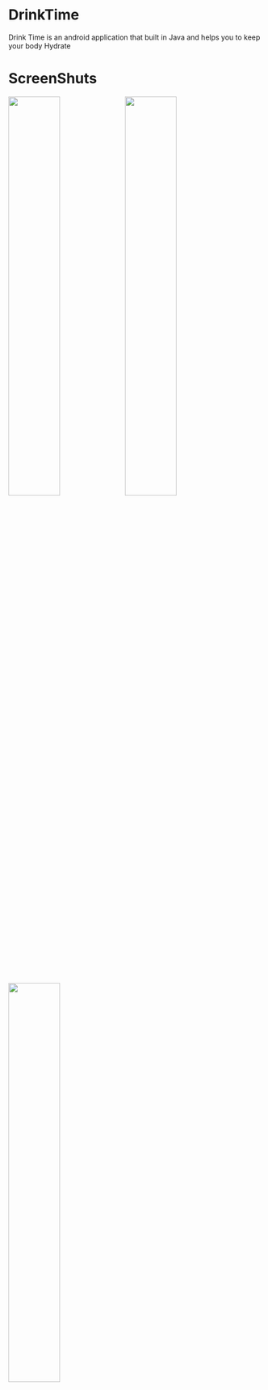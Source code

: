 # DrinkTime
Drink Time is an android application that built in Java and helps you to keep your body Hydrate




# ScreenShuts

<a target="_blank" rel="noopener noreferrer" href="https://user-images.githubusercontent.com/76472236/162800252-fa64750b-dd28-4935-8f63-6e9717d11c34.png"><img src="https://user-images.githubusercontent.com/76472236/162800252-fa64750b-dd28-4935-8f63-6e9717d11c34.png" width="45%" style="max-width: 100%;"></a>
<a target="_blank" rel="noopener noreferrer" href="https://user-images.githubusercontent.com/76472236/162800050-9cee25fa-9d7f-4283-8649-da7036e13520.png"><img src="https://user-images.githubusercontent.com/76472236/162800050-9cee25fa-9d7f-4283-8649-da7036e13520.png" width="45%" style="max-width: 100%;"></a>
<a target="_blank" rel="noopener noreferrer" href="https://user-images.githubusercontent.com/76472236/162801277-e7dbffad-ce10-44ec-8b0d-40940f2c1e50.png"><img src="https://user-images.githubusercontent.com/76472236/162801277-e7dbffad-ce10-44ec-8b0d-40940f2c1e50.png" width="45%" style="max-width: 100%;"></a>
